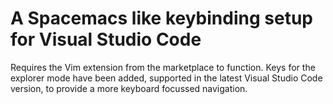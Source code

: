 A Spacemacs like keybinding setup for Visual Studio Code
=========================================================

Requires the Vim extension from the marketplace to function. Keys for the explorer mode have been added, supported in the latest Visual Studio Code version, to provide a more keyboard focussed navigation.